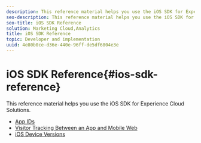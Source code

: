 ```yaml
---
description: This reference material helps you use the iOS SDK for Experience Cloud Solutions.
seo-description: This reference material helps you use the iOS SDK for Experience Cloud Solutions.
seo-title: iOS SDK Reference
solution: Marketing Cloud,Analytics
title: iOS SDK Reference
topic: Developer and implementation
uuid: 4e80b0ce-d36e-440e-96ff-de5df6804e3e
---
```


# iOS SDK Reference{#ios-sdk-reference}

This reference material helps you use the iOS SDK for Experience Cloud Solutions.

+ [App IDs](app-ids.md)
+ [Visitor Tracking Between an App and Mobile Web](hybrid-app.md)
+ [iOS Device Versions](device-versions.md)
